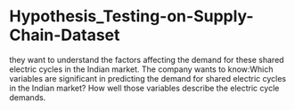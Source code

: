 # Hypothesis_Testing-on-Supply-Chain-Dataset
they want to understand the factors affecting the demand for these shared electric cycles in the Indian market. The company wants to know:Which variables are significant in predicting the demand for shared electric cycles in the Indian market? How well those variables describe the electric cycle demands.
